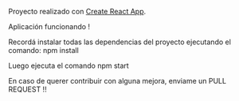 Proyecto realizado con [Create React App](https://github.com/facebook/create-react-app).

Aplicación funcionando !

Recordá instalar todas las dependencias del proyecto ejecutando el comando: npm install

Luego ejecuta el comando npm start

En caso de querer contribuir con alguna mejora, enviame un PULL REQUEST !!